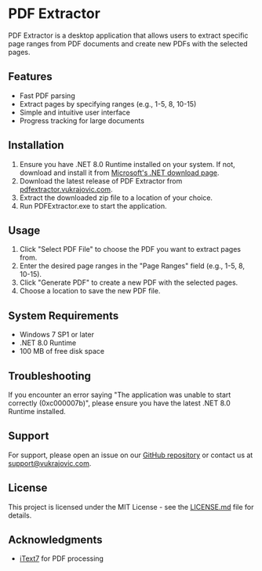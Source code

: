 # PDF Extractor

PDF Extractor is a desktop application that allows users to extract specific page ranges from PDF documents and create new PDFs with the selected pages.

## Features

- Fast PDF parsing
- Extract pages by specifying ranges (e.g., 1-5, 8, 10-15)
- Simple and intuitive user interface
- Progress tracking for large documents

## Installation

1. Ensure you have .NET 8.0 Runtime installed on your system. If not, download and install it from [Microsoft's .NET download page](https://dotnet.microsoft.com/download/dotnet/8.0).
2. Download the latest release of PDF Extractor from [pdfextractor.vukrajovic.com](https://pdfextractor.vukrajovic.com).
3. Extract the downloaded zip file to a location of your choice.
4. Run PDFExtractor.exe to start the application.

## Usage

1. Click "Select PDF File" to choose the PDF you want to extract pages from.
2. Enter the desired page ranges in the "Page Ranges" field (e.g., 1-5, 8, 10-15).
3. Click "Generate PDF" to create a new PDF with the selected pages.
4. Choose a location to save the new PDF file.

## System Requirements

- Windows 7 SP1 or later
- .NET 8.0 Runtime
- 100 MB of free disk space

## Troubleshooting

If you encounter an error saying "The application was unable to start correctly (0xc000007b)", please ensure you have the latest .NET 8.0 Runtime installed.

## Support

For support, please open an issue on our [GitHub repository](https://github.com/yourusername/pdfextractor) or contact us at support@vukrajovic.com.

## License

This project is licensed under the MIT License - see the [LICENSE.md](LICENSE.md) file for details.

## Acknowledgments

- [iText7](https://itextpdf.com/en/products/itext-7/itext-7-core) for PDF processing

